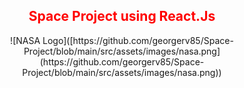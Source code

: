 <span style="color:red;">
  <h2 align="center">Space Project using React.Js</h2>
</span>
<p align="center">
 ![NASA Logo]([https://github.com/georgerv85/Space-Project/blob/main/src/assets/images/nasa.png](https://github.com/georgerv85/Space-Project/blob/main/src/assets/images/nasa.png))
</p>

